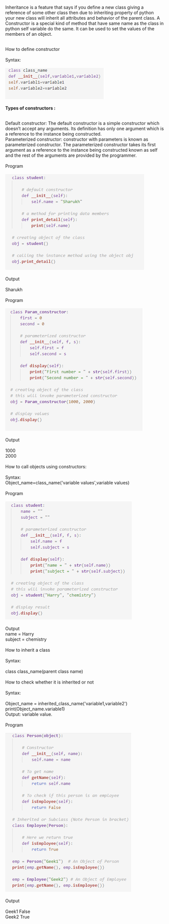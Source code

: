 Inheritance is a feature that says if you define a new class giving a reference of some other class then due to inheriting property of python your new class will inherit all attributes and behavior of the parent class.
A Constructor is a special kind of method that have same name as the class in python self variable do the same. It can be used to set the values of the members of an object.<br><br>

How to define constructor<br><br>
Syntax:<br><br>
<img src="images/img1.PNG"><br><br>
<b>Types of constructors : </b><br><br>

Default constructor: The default constructor is a simple constructor which doesn’t accept any arguments. Its definition has only one argument which is a reference to the instance being constructed.<br>
Parameterized constructor: constructor with parameters is known as parameterized constructor. The parameterized constructor takes its first argument as a reference to the instance being constructed known as self and the rest of the arguments are provided by the programmer.
<br><br>
Program<br><br>
<img src="images/img4.PNG"><br><br>
Output<br><br>
Sharukh<br><br>
Program<br><br>
<img src="images/img5.PNG"><br><br>
Output<br><br>
1000<br>
2000<br><br>
How to call objects using constructors:<br><br>
Syntax:<br>
Object_name=class_name('variable values',variable values)<br><br>
Program<br><br>
<img src="images/img2.PNG"><br><br>
Output<br>
name = Harry<br>
subject = chemistry<br><br>
How to inherit a class<br><br>
Syntax:<br><br>
class class_name(parent class name)<br><br>
How to check whether it is inherited or not<br><br>
Syntax:<br><br>
Object_name = inherited_class_name('variable1,variable2')<br>
print(Object_name.variable1)<br>
Output: variable value.<br><br>
Program<br><br>
<img src="images/img3.PNG"><br><br>
Output<br><br>
Geek1 False<br>
Geek2 True

